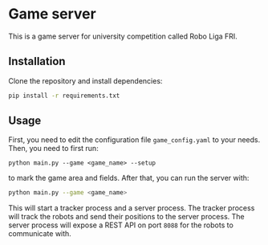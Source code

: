 # Game server

This is a game server for university competition called Robo Liga FRI.

## Installation

Clone the repository and install dependencies:

```bash
pip install -r requirements.txt
```

## Usage

First, you need to edit the configuration file `game_config.yaml` to your needs. Then, you need to first run:
```shell
python main.py --game <game_name> --setup
```
to mark the game area and fields. After that, you can run the server with:
```bash
python main.py --game <game_name>
```

This will start a tracker process and a server process. The tracker process will track the robots and
send their positions to the server process. The server process will expose a REST API on port `8088` for the robots
to communicate with.